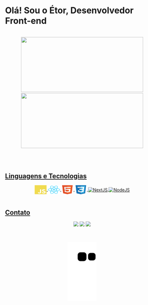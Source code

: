 <h1>Olá! Sou o Étor, Desenvolvedor Front-end</h1>
<div align="center">
  <br>
  <a href="https://github.com/EtorLucca">
  <img height="180em" width="400em" src="https://github-readme-stats.vercel.app/api?username=EtorLucca&show_icons=true&theme=dracula&include_all_commits=true&count_private=true"/>
  <img height="180em" width="400em" src="https://github-readme-stats.vercel.app/api/top-langs/?username=EtorLucca&layout=compact&langs_count=7&theme=dracula"/>
</div>
<h2></h2>
<br>
<h2>Linguagens e Tecnologias</h2>
<div align="center">
  <img align="center" alt="Javascript" height="30" width="40" src="https://raw.githubusercontent.com/devicons/devicon/master/icons/javascript/javascript-plain.svg">
  <img align="center" alt="React" height="30" width="40" src="https://raw.githubusercontent.com/devicons/devicon/master/icons/react/react-original.svg">
  <img align="center" alt="HTML5" height="30" width="40" src="https://raw.githubusercontent.com/devicons/devicon/master/icons/html5/html5-original.svg">
  <img align="center" alt="CSS3" height="30" width="40" src="https://raw.githubusercontent.com/devicons/devicon/master/icons/css3/css3-original.svg">
  <img align="center" alt="NextJS" height="30" width="40" src="https://cdn.jsdelivr.net/gh/devicons/devicon/icons/nextjs/nextjs-original.svg">
  <img align="center" alt="NodeJS" height="80" width="60" src="https://cdn.jsdelivr.net/gh/devicons/devicon/icons/nodejs/nodejs-original-wordmark.svg">
</div>
  
<br>
<h2>Contato</h2>
<div align="center"> 
  <a href="https://instagram.com/etorlucca" target="_blank"><img src="https://img.shields.io/badge/-Instagram-%23E4405F?style=for-the-badge&logo=instagram&logoColor=white" target="_blank"></a> 
  <a href = "mailto:etor.lucca78@gmail.com"><img src="https://img.shields.io/badge/Gmail-D14836?style=for-the-badge&logo=gmail&logoColor=white" target="_blank"></a>
  <a href="https://www.linkedin.com/in/etorlucca" target="_blank"><img src="https://img.shields.io/badge/-LinkedIn-%230077B5?style=for-the-badge&logo=linkedin&logoColor=white" target="_blank"></a> 
<br><br><br>
  
  ![Snake animation](https://github.com/EtorLucca/EtorLucca/blob/output/github-contribution-grid-snake.svg)
  
</div>
